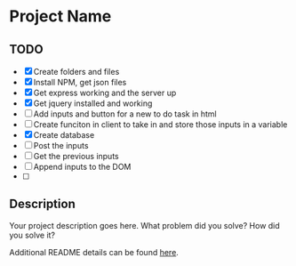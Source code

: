 # Project Name

## TODO 
- [x] Create folders and files 
- [x] Install NPM, get json files
- [x] Get express working and the server up 
- [x] Get jquery installed and working 
- [ ] Add inputs and button for a new to do task in html
- [ ] Create funciton in client to take in and store those inputs in a variable
- [x] Create database
- [ ] Post the inputs 
- [ ] Get the previous inputs
- [ ] Append inputs to the DOM
- [ ] 


## Description

Your project description goes here. What problem did you solve? How did you solve it?

Additional README details can be found [here](https://github.com/PrimeAcademy/readme-template/blob/master/README.md).
